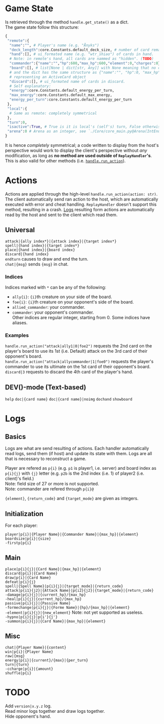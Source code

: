 # Game State
Is retrieved through the method `handle.get_state()` as a dict.\
The game state follow this structure:
```py
{
 "remote":{
  "name":"", # Player's name (e.g. "Ånyks")
  "deck_length":core.Constants.default_deck_size, # number of card remaining in deck.
  "hand":[], # ui_formated name (e.g. "wtr_shiao") of cards in hand.
  # Note: in remote's hand, all cards are nammed as "hidden". (TODO)
  "commander":{"name":"","hp":600,"max_hp":600,"element":0,"charges":0}, # Self explanatory
  "board":[], # list[None | dict[str, Any]] with None meaning that no cards are at this index,
  # and the dict has the same structure as {"name":"", "hp":0, "max_hp":0, "element":0},
  # representing an ActiveCard object
  "discard":[], # ui_formated name of cards in discard.
  # Self explanatory:
  "energy":core.Constants.default_energy_per_turn,
  "max_energy":core.Constants.default_max_energy,
  "energy_per_turn":core.Constants.default_energy_per_turn
 },
 "local":{
  # Same as remote: completely symmetrical
 },
 "turn":0,
 "isactive":True, # True is it is local's (self's) turn, False otherwise
 "arena":0 # Arena as an integer, see `./Core/core_main.py@Arena(IntEnum)` to see the different values and their meaning.
}
```
It is hence *completely* symmetrical; a code written to display from the host's perspective would work to display the client's perspective without *any* modification, as long as **no method are used outside of `ReplayHandler`'s**.
This is also valid for other methods (i.e. [`handle.run_action`](#actions)).

# Actions
Actions are applied through the high-level `handle.run_action(action: str)`. The client automatically send ran action to the host, which are automatically executed with error and cheat handling. `ReplayHandler` doesn't support this method, resulting in a crash. [Logs](#logs) resulting form actions are automatically read by the host and sent to the client which read them.

## Universal
`attack|{ally index*}|{attack index}|{target index*}`\
`spell|{hand index}|{target index*}`\
`place|{hand index}|{board index}`\
`discard|{hand index}`\
`endturn` causes to draw and end the turn.\
`chat|{msg}` sends `{msg}` in chat.

### Indices
Indices marked with `*` can be any of the following:
- `ally{i}`: `{i}`th creature on your side of the board.
- `foe{i}`: `{i}`th creature on your opponent's side of the board.
- `allied_commander`: your commander.
- `commander`: your opponent's commander.\
Other indices are regular integer, starting from 0. Some indices have aliases.

### Examples
`handle.run_action("attack|ally1|0|foe2")`
requests the 2nd card on the player's board to use its 1st (i.e. Default) attack on the 3rd card of their opponent's board.\
`handle.run_action("attack|allycommander|1|foe0")`
requests the player's commander to use its ultimate on the 1st card of their opponent's board.\
`discard|3` requests to discard the 4th card of the player's hand.

## DEV()-mode (Text-based)
`help`
`doc|{card name}`
`doc|{card name}|noimg`
`dochand`
`showboard`

# Logs
## Basics
Logs are what are send resulting of actions. Each handler automatically read logs, send them (if host) and update its state with them. Logs are all that is necessary to reconstruct a game.

Player are refered as `p{i}` (e.g. `p1` is player1, i.e. server) and board index as `p{i}{j}` with `{j}` letter (e.g. `p2b` is the 2nd index (i.e. 1) of player2 (i.e. client)'s field.)\
Note: field size of 27 or more is not supported.\
Note: commander are refered through `p{i}@`

`{element}`, `{return_code}` and `{target_mode}` are given as integers.

## Initialization
For each player:

`player|p{i}|{Player Name}|{Commander Name}|{max_hp}|{element}`\
`boardsize|p{i}|{size}`\
`-firstp|p{i}`

## Main
`place|p{i}{j}|{Card Name}|{max_hp}|{element}`\
`discard|p{i}|{Card Name}`\
`draw|p{i}|{Card Name}`\
`defeat|p{i}{j}`\
`spell|{Spell Name}|p{i}{j}|{target_mode}|{return_code}`\
`attack|p{i1}{j2}|{Attack Name}|p{i2}{j2}|{target_mode}|{return_code}`\
`-damage|p{i}{j}|{current_hp}/{max_hp}`\
`-heal|p{i}{j}|{current_hp}/{max_hp}`\
`passive|p{i}{j}|{Passive Name}`\
`-formechange|p{i}{j}|{Forme Name}|{hp}/{max_hp}|{element}`\
`-element|p{i}{j}|{new_element}` Note: not yet supported as useless.\
`-hypno|p{i}{j}|p{i'}{j'}`\
`-summon|p{i}{j}|{Card Name}|{max_hp}|{element}`

## Misc
`chat|{Player Name}|{content}`\
`win|p{i}|{Player Name}`\
`raw|{msg}`\
`energy|p{i}|{current}/{max}|{per_turn}`\
`turn|{turn}`\
`-ccharge|p{i}|{amount}`\
`shuffle|p{i}`

# TODO
Add `version|x.y.z` log.\
Read minor logs together and draw logs together.\
Hide opponent's hand.
